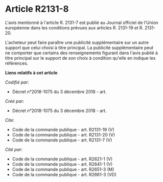 # Article R2131-8

L'avis mentionné à l'article R. 2131-7 est publié au Journal officiel de l'Union européenne dans les conditions prévues aux
articles R. 2131-19 et R. 2131-20. 

L'acheteur peut faire paraître une publicité supplémentaire sur un autre support que celui choisi à titre principal. La
publicité supplémentaire peut ne comporter que certains des renseignements figurant dans l'avis publié à titre principal sur
le support de son choix à condition qu'elle en indique les références.

**Liens relatifs à cet article**

_Codifié par_:

  - Décret n°2018-1075 du 3 décembre 2018 - art.

_Créé par_:

  - Décret n°2018-1075 du 3 décembre 2018 - art.

_Cite_:

  - Code de la commande publique - art. R2131-19 (V)
  - Code de la commande publique - art. R2131-20 (V)
  - Code de la commande publique - art. R2131-7 (V)

_Cité par_:

  - Code de la commande publique - art. R2621-1 (V)
  - Code de la commande publique - art. R2641-1 (V)
  - Code de la commande publique - art. R2651-3 (M)
  - Code de la commande publique - art. R2661-3 (VD)
